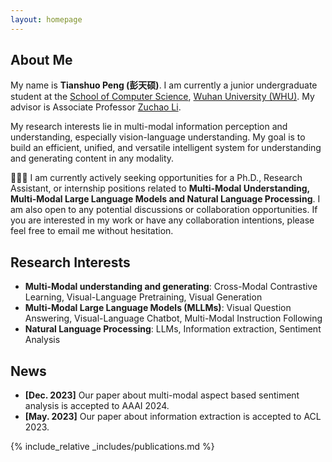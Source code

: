 ```yaml
---
layout: homepage
---
```


## About Me

My name is <strong>Tianshuo Peng (彭天硕)</strong>. I am currently a junior undergraduate student at the [School of Computer Science](https://cs.whu.edu.cn/), [Wuhan University (WHU)](https://www.whu.edu.cn/). My advisor is Associate Professor [Zuchao Li](https://zcli-charlie.github.io/). 

My research interests lie in multi-modal information perception and understanding, especially vision-language understanding. My goal is to build an efficient, unified, and versatile intelligent system for understanding and generating content in any modality.

👋👋👋 I am currently actively seeking opportunities for a Ph.D., Research Assistant, or internship positions related to <strong>Multi-Modal Understanding, Multi-Modal Large Language Models and Natural Language Processing</strong>. I am also open to any potential discussions or collaboration opportunities. If you are interested in my work or have any collaboration intentions, please feel free to email me without hesitation.

## Research Interests
- **Multi-Modal understanding and generating**: Cross-Modal Contrastive Learning, Visual-Language Pretraining, Visual Generation
- **Multi-Modal Large Language Models (MLLMs)**: Visual Question Answering, Visual-Language Chatbot, Multi-Modal Instruction Following
- **Natural Language Processing**: LLMs, Information extraction, Sentiment Analysis

## News

- **[Dec. 2023]** Our paper about multi-modal aspect based sentiment analysis is accepted to AAAI 2024.
- **[May. 2023]** Our paper about information extraction is accepted to ACL 2023.

{% include_relative _includes/publications.md %}


